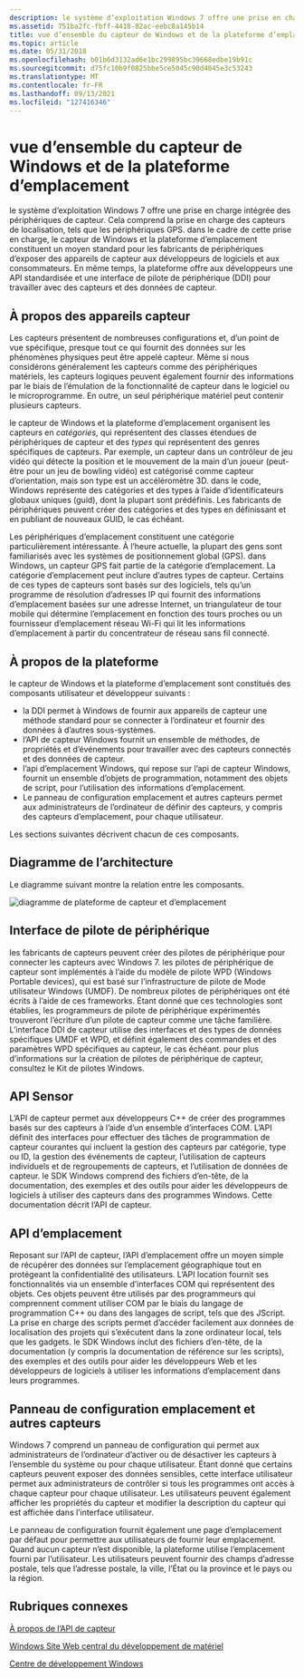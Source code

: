 ```yaml
---
description: le système d’exploitation Windows 7 offre une prise en charge intégrée des périphériques de capteur.
ms.assetid: 751ba2fc-fbff-4418-82ac-eebc8a145b14
title: vue d’ensemble du capteur de Windows et de la plateforme d’emplacement
ms.topic: article
ms.date: 05/31/2018
ms.openlocfilehash: b01b6d3132ad6e1bc299895bc39668edbe19b91c
ms.sourcegitcommit: d75fc10b9f0825bbe5ce5045c90d4045e3c53243
ms.translationtype: MT
ms.contentlocale: fr-FR
ms.lasthandoff: 09/13/2021
ms.locfileid: "127416346"
---
```

# <a name="overview-of-the-windows-sensor-and-location-platform"></a>vue d’ensemble du capteur de Windows et de la plateforme d’emplacement

le système d’exploitation Windows 7 offre une prise en charge intégrée des périphériques de capteur. Cela comprend la prise en charge des capteurs de localisation, tels que les périphériques GPS. dans le cadre de cette prise en charge, le capteur de Windows et la plateforme d’emplacement constituent un moyen standard pour les fabricants de périphériques d’exposer des appareils de capteur aux développeurs de logiciels et aux consommateurs. En même temps, la plateforme offre aux développeurs une API standardisée et une interface de pilote de périphérique (DDI) pour travailler avec des capteurs et des données de capteur.

## <a name="about-sensor-devices"></a>À propos des appareils capteur

Les capteurs présentent de nombreuses configurations et, d’un point de vue spécifique, presque tout ce qui fournit des données sur les phénomènes physiques peut être appelé capteur. Même si nous considérons généralement les capteurs comme des périphériques matériels, les capteurs logiques peuvent également fournir des informations par le biais de l’émulation de la fonctionnalité de capteur dans le logiciel ou le microprogramme. En outre, un seul périphérique matériel peut contenir plusieurs capteurs.

le capteur de Windows et la plateforme d’emplacement organisent les capteurs en *catégories*, qui représentent des classes étendues de périphériques de capteur et des *types* qui représentent des genres spécifiques de capteurs. Par exemple, un capteur dans un contrôleur de jeu vidéo qui détecte la position et le mouvement de la main d’un joueur (peut-être pour un jeu de bowling vidéo) est catégorisé comme capteur d’orientation, mais son type est un accéléromètre 3D. dans le code, Windows représente des catégories et des types à l’aide d’identificateurs globaux uniques (guid), dont la plupart sont prédéfinis. Les fabricants de périphériques peuvent créer des catégories et des types en définissant et en publiant de nouveaux GUID, le cas échéant.

Les périphériques d’emplacement constituent une catégorie particulièrement intéressante. À l’heure actuelle, la plupart des gens sont familiarisés avec les systèmes de positionnement global (GPS). dans Windows, un capteur GPS fait partie de la catégorie d’emplacement. La catégorie d’emplacement peut inclure d’autres types de capteur. Certains de ces types de capteurs sont basés sur des logiciels, tels qu’un programme de résolution d’adresses IP qui fournit des informations d’emplacement basées sur une adresse Internet, un triangulateur de tour mobile qui détermine l’emplacement en fonction des tours proches ou un fournisseur d’emplacement réseau Wi-Fi qui lit les informations d’emplacement à partir du concentrateur de réseau sans fil connecté.

## <a name="about-the-platform"></a>À propos de la plateforme

le capteur de Windows et la plateforme d’emplacement sont constitués des composants utilisateur et développeur suivants :

-   la DDI permet à Windows de fournir aux appareils de capteur une méthode standard pour se connecter à l’ordinateur et fournir des données à d’autres sous-systèmes.
-   l’API de capteur Windows fournit un ensemble de méthodes, de propriétés et d’événements pour travailler avec des capteurs connectés et des données de capteur.
-   l’api d’emplacement Windows, qui repose sur l’api de capteur Windows, fournit un ensemble d’objets de programmation, notamment des objets de script, pour l’utilisation des informations d’emplacement.
-   Le panneau de configuration emplacement et autres capteurs permet aux administrateurs de l’ordinateur de définir des capteurs, y compris des capteurs d’emplacement, pour chaque utilisateur.

Les sections suivantes décrivent chacun de ces composants.

## <a name="architecture-diagram"></a>Diagramme de l’architecture

Le diagramme suivant montre la relation entre les composants.

![diagramme de plateforme de capteur et d’emplacement](images/platformarchitecture.png)

## <a name="device-driver-interface"></a>Interface de pilote de périphérique

les fabricants de capteurs peuvent créer des pilotes de périphérique pour connecter les capteurs avec Windows 7. les pilotes de périphérique de capteur sont implémentés à l’aide du modèle de pilote WPD (Windows Portable devices), qui est basé sur l’infrastructure de pilote de Mode utilisateur Windows (UMDF). De nombreux pilotes de périphériques ont été écrits à l’aide de ces frameworks. Étant donné que ces technologies sont établies, les programmeurs de pilote de périphérique expérimentés trouveront l’écriture d’un pilote de capteur comme une tâche familière. L’interface DDI de capteur utilise des interfaces et des types de données spécifiques UMDF et WPD, et définit également des commandes et des paramètres WPD spécifiques au capteur, le cas échéant. pour plus d’informations sur la création de pilotes de périphérique de capteur, consultez le Kit de pilotes Windows.

## <a name="sensor-api"></a>API Sensor

L’API de capteur permet aux développeurs C++ de créer des programmes basés sur des capteurs à l’aide d’un ensemble d’interfaces COM. L’API définit des interfaces pour effectuer des tâches de programmation de capteur courantes qui incluent la gestion des capteurs par catégorie, type ou ID, la gestion des événements de capteur, l’utilisation de capteurs individuels et de regroupements de capteurs, et l’utilisation de données de capteur. le SDK Windows comprend des fichiers d’en-tête, de la documentation, des exemples et des outils pour aider les développeurs de logiciels à utiliser des capteurs dans des programmes Windows. Cette documentation décrit l’API de capteur.

## <a name="location-api"></a>API d’emplacement

Reposant sur l’API de capteur, l’API d’emplacement offre un moyen simple de récupérer des données sur l’emplacement géographique tout en protégeant la confidentialité des utilisateurs. L’API location fournit ses fonctionnalités via un ensemble d’interfaces COM qui représentent des objets. Ces objets peuvent être utilisés par des programmeurs qui comprennent comment utiliser COM par le biais du langage de programmation C++ ou dans des langages de script, tels que des JScript. La prise en charge des scripts permet d’accéder facilement aux données de localisation des projets qui s’exécutent dans la zone ordinateur local, tels que les gadgets. le SDK Windows inclut des fichiers d’en-tête, de la documentation (y compris la documentation de référence sur les scripts), des exemples et des outils pour aider les développeurs Web et les développeurs de logiciels à utiliser les informations d’emplacement dans leurs programmes.

## <a name="location-and-other-sensors-control-panel"></a>Panneau de configuration emplacement et autres capteurs

Windows 7 comprend un panneau de configuration qui permet aux administrateurs de l’ordinateur d’activer ou de désactiver les capteurs à l’ensemble du système ou pour chaque utilisateur. Étant donné que certains capteurs peuvent exposer des données sensibles, cette interface utilisateur permet aux administrateurs de contrôler si tous les programmes ont accès à chaque capteur pour chaque utilisateur. Les utilisateurs peuvent également afficher les propriétés du capteur et modifier la description du capteur qui est affichée dans l’interface utilisateur.

Le panneau de configuration fournit également une page d’emplacement par défaut pour permettre aux utilisateurs de fournir leur emplacement. Quand aucun capteur n’est disponible, la plateforme utilise l’emplacement fourni par l’utilisateur. Les utilisateurs peuvent fournir des champs d’adresse postale, tels que l’adresse postale, la ville, l’État ou la province et le pays ou la région.

## <a name="related-topics"></a>Rubriques connexes

[À propos de l’API de capteur](about-the-sensor-api.md)

[Windows Site Web central du développement de matériel](https://www.microsoft.com/whdc/device/sensors/default.mspx)

[Centre de développement Windows](https://msdn.microsoft.com/windows/default.aspx?wt.svl=client)
